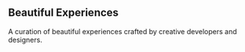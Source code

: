 ## Beautiful Experiences
A curation of beautiful experiences crafted by creative developers and designers.
